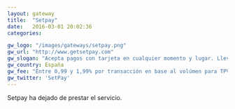 ```yaml
---
layout: gateway
title:  "Setpay"
date:   2016-03-01 20:02:36
categories:  

gw_logo: "/images/gateways/setpay.png"
gw_url: "http://www.getsetpay.com"
gw_slogan: "Acepta pagos con tarjeta en cualquier momento y lugar. Lleva tu TPV en el bolsillo y cobra con total seguridad"
gw_country: España
gw_fee: "Entre 0,99 y 1,99% por transacción en base al volúmen para TPV móvil. 1,49% + 0,19€ para eCommerce."
gw_twitter: 'SetPay'
---
```


Setpay ha dejado de prestar el servicio.